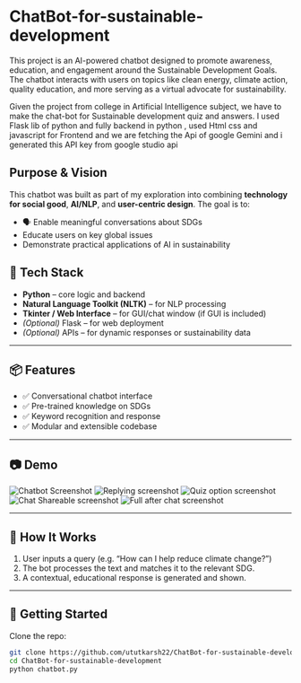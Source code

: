 # ChatBot-for-sustainable-development

 This project is an AI-powered chatbot designed to promote awareness, education, and engagement around the  Sustainable Development Goals. The chatbot interacts with users on topics like clean energy, climate action, quality education, and more serving as a virtual advocate for sustainability.


 Given the project from college in Artificial Intelligence subject, we have to make the chat-bot for Sustainable development quiz and answers.
 I used Flask lib of python and fully backend in python , used Html css and javascript for Frontend and we are fetching the Api of google Gemini and i generated     this API key from google studio api

##  Purpose & Vision

This chatbot was built as part of my exploration into combining **technology for social good**, **AI/NLP**, and **user-centric design**. The goal is to:

- 🗣 Enable meaningful conversations about SDGs
-  Educate users on key global issues
-  Demonstrate practical applications of AI in sustainability

  ## 🔧 Tech Stack

- **Python** – core logic and backend
- **Natural Language Toolkit (NLTK)** – for NLP processing
- **Tkinter / Web Interface** – for GUI/chat window (if GUI is included)
- *(Optional)* Flask – for web deployment
- *(Optional)* APIs – for dynamic responses or sustainability data

---

## 📦 Features

- ✅ Conversational chatbot interface
- ✅ Pre-trained knowledge on SDGs
- ✅ Keyword recognition and response
- ✅ Modular and extensible codebase

---

## 📷 Demo 

![Chatbot Screenshot](<img src="https://github.com/user-attachments/assets/69f77687-4df4-4230-b643-10bc371d044c" alt="Chatbot Screenshot" height="300">)
![Replying screenshot](<img src="https://github.com/user-attachments/assets/8645560a-13fa-4023-a829-6fd840a431ee" alt="Chatbot Screenshot" height="300">)
![Quiz option screenshot](<img src="https://github.com/user-attachments/assets/d0508969-c52d-452f-bfb5-0482d2ee97d4" alt="Chatbot Screenshot" height="300">)
![Chat Shareable screenshot](<img src="https://github.com/user-attachments/assets/8963cb99-6f39-408d-93e2-342f39d0e907" alt="Chatbot Screenshot" height="300">)
![Full after chat screenshot]( <img src="https://github.com/user-attachments/assets/b4dd42ea-3d3e-4ea9-b11a-440905184b64" alt="Chatbot Screenshot" height="300">)

---

## 🧩 How It Works

1. User inputs a query (e.g. “How can I help reduce climate change?”)
2. The bot processes the text and matches it to the relevant SDG.
3. A contextual, educational response is generated and shown.

---

## 🚀 Getting Started

Clone the repo:

```bash
git clone https://github.com/ututkarsh22/ChatBot-for-sustainable-development.git
cd ChatBot-for-sustainable-development
python chatbot.py


